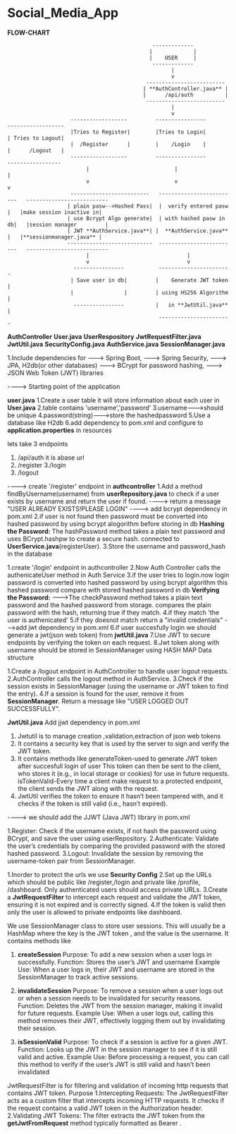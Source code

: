 # Social_Media_App

**FLOW-CHART**

                                                  -------------
                                                 |             |
                                                 |    USER     |
                                                  -------------
                                                        |
                                                        v
                                                -------------------------
                                               | **AuthController.java** |
                                               |      /api/auth          |
                                                -------------------------
                                                        |
                                                        v
                        ------------------         ----------------            ------------------
                        |Tries to Register|        |Tries to Login|            | Tries to Logout|
                        |  /Register      |        |    /Login    |            |      /Logout   |
                        ------------------         ----------------             -----------------
                             |                           |                             |
                             v                           v                             v
                        -------------------------   -------------------------   --------------------------
                       | plain pasw-->Hashed Pass|  |  verify entered pasw  |   |make session inactive in| 
                       | use Bcrypt Algo generate|  | with hashed pasw in db|   |session manager         |
                       | JWT **AuthService.java**| |  **AuthService.java**  |   |**sessionmanager.java** |  
                       ---------------------------  -------------------------   --------------------------
                             |                               |                         
                             v                               v
                         ----------------           -----------------------
                        | Save user in db|         |    Generate JWT token |
                        |                |         | using HS256 Algorithm | 
                         ----------------          |   in **JwtUtil.java** |
                                                    -----------------------




<!-- FILES WE HAVE USED  -->
 **AuthController**
 **User.java**
 **UserRespository**
**JwtRequestFilter.java**
**JwtUtil.java**
**SecurityConfig.java**
**AuthService.java**
**SessionManager.java**
<!-- Set Up Project Dependencies -->
1.Include dependencies for 
---> Spring Boot, 
---> Spring Security,
---> JPA, H2db(or other databases)
---> BCrypt for password hashing, 
---> JSON Web Token (JWT) libraries


<!-- AuthApplication.java -->
----> Starting point of the application

<!-- Set Up Database for User Information -->
**user.java**
1.Create a user table it will store information about each user in **User.java** 
2.table contains 'username','password' 
3.username--->should be unique
4.password(string)--->store the hashedpassword 
5.Use a database like H2db
6.add dependency to pom.xml and configure to **application.properties** in resources

<!-- AUthcontroller -->
lets take 3 endpoints
1. /api/auth   it is abase url
2. /register
3./login
4. /logout


<!-- USER-REGISTRATION -->
----> create '/register' endpoint in **authcontroller**
1.Add a method findByUsername(username) from **userRepository.java** to check if a user exists by username and return the user if found.
----> return a message "USER ALREADY EXISTS!PLEASE LOGIN"
----> add  bcrypt dependency in pom.xml
2.if user is not found then password must be converted into hashed password by using bcrypt alogorithm before storing in db
**Hashing the Password:**
The hashPassword method takes a plain text password and uses BCrypt.hashpw to create a secure hash.
connected to **UserService.java**(registerUser). 
3.Store the username and password_hash in the database


<!--USER-AUTHENCATION/LOGIN -->
1.create '/login' endpoint in authcontroller
2.Now Auth Controller calls the authenicateUser method in Auth Service 
3.if the user tries to login.now login password is converted into hashed password by using bcrypt algorithm
this hashed password compare with stored hashed password in db
**Verifying the Password:**
--->The checkPassword method takes a plain text password and the hashed password from storage.
compares the plain password with the hash, returning true if they match.
4.if they match 'the user is authenicated'
5.if they doesnot match return a "invalid credentials"
--->add jwt dependency in pom.xml
6.if user succesfully login we should  generate a jwt(json web token) from **jwtUtil.java**
7.Use JWT to secure endpoints by verifying the token on each request.
8.Jwt token along with username should be stored in SessionManager using HASH MAP Data structure


<!-- USER LOGOUT -->
1.Create a /logout endpoint in AuthController to handle user logout requests.
2.AuthController calls the logout method in AuthService.
3.Check if the session exists in SessionManager (using the username or JWT token to find the entry).
4.If a session is found for the user, remove it from **SessionManager**.
Return a message like "USER LOGGED OUT SUCCESSFULLY". 

<!-- jwtutil.java -->

**JwtUtil.java**
Add jjwt dependency in pom.xml
1. Jwtutil is to manage creation ,validation,extraction of json web tokens
2. It contains a security key that is used by the server to sign and verify the JWT token.
3. It contains methods like
generateToken-used to generate JWT token after succesfull login of user This token can then be sent to the client, who stores it (e.g., in local storage or cookies) for use in future requests.
isTokenValid-Every time a client make request to a protected endpoint, the client sends the JWT along with the request.
4. JwtUtil verifies the token to ensure it hasn’t been tampered with, and it checks if the token is still valid (i.e., hasn’t expired).

----> we should add the JJWT (Java JWT) library  in pom.xml

<!-- AuthService -->

1.Register:
    Check if the username exists, if not hash the password using BCrypt, and save the user using userRepository.
2.Authenticate:
    Validate the user’s credentials by comparing the provided password with the stored hashed password.
3.Logout:
    Invalidate the session by removing the username-token pair from SessionManager.


 <!-- Security Config -->
1.Inorder to protect the urls we use **Security Config**
2.Set up the URLs which should be public like /register,/login and private like /profile, /dashboard. Only authenticated users should access private URLs.
3.Create a **JwtRequestFilter** to intercept each request and validate the JWT token, ensuring it is not expired and is correctly signed.
4.If the token is valid then only the user is allowed to private endpoints like dashboard. 


<!-- SessionManager.java -->
We use SessionManager class to store user sessions. This will usually be a HashMap where the key is the JWT token , and the value is the username.
It contains methods like
1. **createSession**
Purpose: To add a new session when a user logs in successfully.
Function: Stores the user’s JWT and username
Example Use: When a user logs in, their JWT and username are stored in the SessionManager to track active sessions.

2. **invalidateSession**
Purpose: To remove a session when a user logs out or when a session needs to be invalidated for security reasons.
Function: Deletes the JWT from the session manager, making it invalid for future requests.
Example Use: When a user logs out, calling this method removes their JWT, effectively logging them out by invalidating their session.

3. **isSessionValid**
Purpose: To check if a session is active for a given JWT.
Function: Looks up the JWT in the session manager to see if it is still valid and active.
Example Use: Before processing a request, you can call this method to verify if the user’s JWT is still valid and hasn’t been invalidated

<!-- JwtRequestFilter.java** -->
JwtRequestFilter is for filtering and validation of incoming http requests that contains JWT token.
Purpose
1.Intercepting Requests:
The JwtRequestFilter acts as a custom filter that intercepts incoming HTTP requests. It checks if the request contains a valid JWT token in the Authorization header.
2.Validating JWT Tokens:
The filter extracts the JWT token from the **getJwtFromRequest** method
typically formatted as Bearer <token>.


